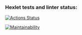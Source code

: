 ### Hexlet tests and linter status:
[![Actions Status](https://github.com/Scetlan/frontend-project-lvl1/workflows/hexlet-check/badge.svg)](https://github.com/Scetlan/frontend-project-lvl1/actions)

[![Maintainability](https://api.codeclimate.com/v1/badges/2d1865801fca541530d4/maintainability)](https://codeclimate.com/github/Scetlan/frontend-project-lvl1/maintainability)